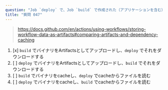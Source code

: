```yaml
---
question: "Job `deploy` で、Job `build` で作成された（アプリケーションを含む）バイナリにアクセスしたい場合はどうしますか？"
title: "質問 047"
---
```



> https://docs.github.com/en/actions/using-workflows/storing-workflow-data-as-artifacts#comparing-artifacts-and-dependency-caching

1. [x] `build` でバイナリをArtifactsとしてアップロードし、`deploy` でそれをダウンロードする
1. [ ] `deploy` でバイナリをArtifactsとしてアップロードし、`build` でそれをダウンロードする
1. [ ] `build` でバイナリをcacheし、`deploy` でcacheからファイルを読む
1. [ ] `deploy` でバイナリをcacheし、`build` でcacheからファイルを読む